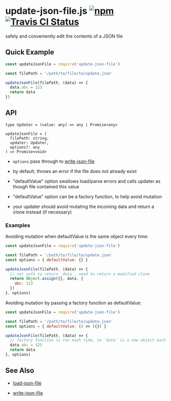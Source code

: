 # update-json-file.js [![npm](https://img.shields.io/npm/v/update-json-file.svg?maxAge=2592000)](https://www.npmjs.com/package/update-json-file) [![Travis CI Status](https://travis-ci.org/jokeyrhyme/update-json-file.js.svg?branch=master)](https://travis-ci.org/jokeyrhyme/update-json-file.js)

safely and conveniently edit the contents of a JSON file


## Quick Example

```js
const updateJsonFile = require('update-json-file')

const filePath = '/path/to/file/to/update.json'

updateJsonFile(filePath, (data) => {
  data.abc = 123
  return data
})
```


## API

```
type Updater = (value: any) => any | Promise<any>

updateJsonFile = (
  filePath: string,
  updater: Updater,
  options?: any
) => Promise<void>
```

-   `options` pass through to [write-json-file](https://github.com/sindresorhus/write-json-file#options)

-   by default, throws an error if the file does not already exist

-   "defaultValue" option swallows load/parse errors and calls updater as though file contained this value

-   "defaultValue" option can be a factory function, to help avoid mutation

-   your updater should avoid mutating the incoming data and return a clone instead (if necessary)


### Examples

Avoiding mutation when defaultValue is the same object every time:

```js
const updateJsonFile = require('update-json-file')

const filePath = '/path/to/file/to/update.json'
const options = { defaultValue: {} }

updateJsonFile(filePath, (data) => {
  // not safe to return `data`, need to return a modified clone
  return Object.assign({}, data, {
    abc: 123
  })
}, options)
```

Avoiding mutation by passing a factory function as defaultValue:

```js
const updateJsonFile = require('update-json-file')

const filePath = '/path/to/file/to/update.json'
const options = { defaultValue: () => ({}) }

updateJsonFile(filePath, (data) => {
  // factory function is run each time, so `data` is a new object each time
  data.abc = 123
  return data
}, options)
```


## See Also

-   [load-json-file](https://github.com/sindresorhus/load-json-file)

-   [write-json-file](https://github.com/sindresorhus/write-json-file)
